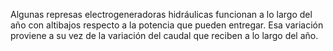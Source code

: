 Algunas represas electrogeneradoras hidráulicas funcionan a lo largo del año con altibajos respecto a la potencia que pueden entregar. Esa variación proviene a su vez de la variación del caudal que reciben a lo largo del año.
